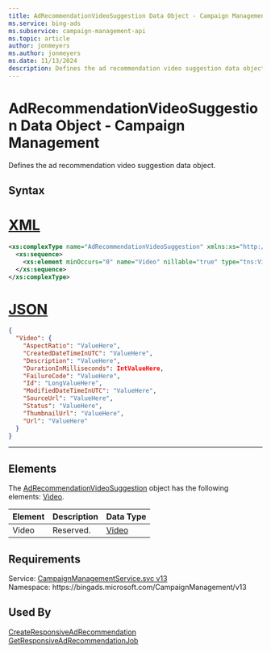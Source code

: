 ```yaml
---
title: AdRecommendationVideoSuggestion Data Object - Campaign Management
ms.service: bing-ads
ms.subservice: campaign-management-api
ms.topic: article
author: jonmeyers
ms.author: jonmeyers
ms.date: 11/13/2024
description: Defines the ad recommendation video suggestion data object.
---
```

# AdRecommendationVideoSuggestion Data Object - Campaign Management
Defines the ad recommendation video suggestion data object.

## Syntax

# [XML](#tab/xml)

```xml
<xs:complexType name="AdRecommendationVideoSuggestion" xmlns:xs="http://www.w3.org/2001/XMLSchema">
  <xs:sequence>
    <xs:element minOccurs="0" name="Video" nillable="true" type="tns:Video" />
  </xs:sequence>
</xs:complexType>
```

# [JSON](#tab/json)

```json
{
  "Video": {
    "AspectRatio": "ValueHere",
    "CreatedDateTimeInUTC": "ValueHere",
    "Description": "ValueHere",
    "DurationInMilliseconds": IntValueHere,
    "FailureCode": "ValueHere",
    "Id": "LongValueHere",
    "ModifiedDateTimeInUTC": "ValueHere",
    "SourceUrl": "ValueHere",
    "Status": "ValueHere",
    "ThumbnailUrl": "ValueHere",
    "Url": "ValueHere"
  }
}
```

-----

## <a name="elements"></a>Elements

The [AdRecommendationVideoSuggestion](adrecommendationvideosuggestion.md) object has the following elements: [Video](#video).

|Element|Description|Data Type|
|-----------|---------------|-------------|
|<a name="video"></a>Video|Reserved.|[Video](video.md)|

## Requirements
Service: [CampaignManagementService.svc v13](https://campaign.api.bingads.microsoft.com/Api/Advertiser/CampaignManagement/v13/CampaignManagementService.svc)  
Namespace: https\://bingads.microsoft.com/CampaignManagement/v13  

## Used By
[CreateResponsiveAdRecommendation](createresponsiveadrecommendation.md)  
[GetResponsiveAdRecommendationJob](getresponsiveadrecommendationjob.md)  
